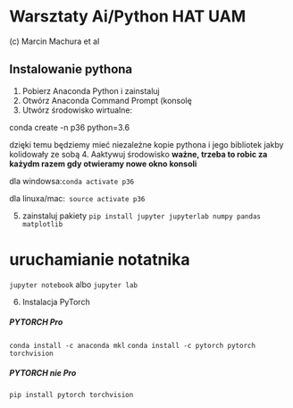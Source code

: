 # Warsztaty Ai/Python HAT UAM
(c) Marcin Machura et al
## Instalowanie pythona
1. Pobierz Anaconda Python i zainstaluj
2. Otwórz Anaconda Command Prompt (konsolę
3. Utwórz środowisko wirtualne:

conda create -n p36 python=3.6

dzięki temu będziemy mieć niezależne kopie pythona i jego bibliotek jakby kolidowały ze sobą
4. Aaktywuj środowisko 
**ważne, trzeba to robic za każydm razem gdy otwieramy nowe okno konsoli**

dla windowsa:`conda activate p36`

dla linuxa/mac:` source activate p36`

5. zainstaluj pakiety
`pip install jupyter jupyterlab numpy pandas matplotlib`
# uruchamianie notatnika
`jupyter notebook`
albo `jupyter lab`

6. Instalacja PyTorch

##### PYTORCH Pro
`conda install -c anaconda mkl`
`conda install -c pytorch pytorch torchvision`


##### PYTORCH nie Pro
`pip install pytorch torchvision`

